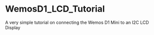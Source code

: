 # WemosD1_LCD_Tutorial
A very simple tutorial on connecting the Wemos D1 Mini to an I2C LCD Display
